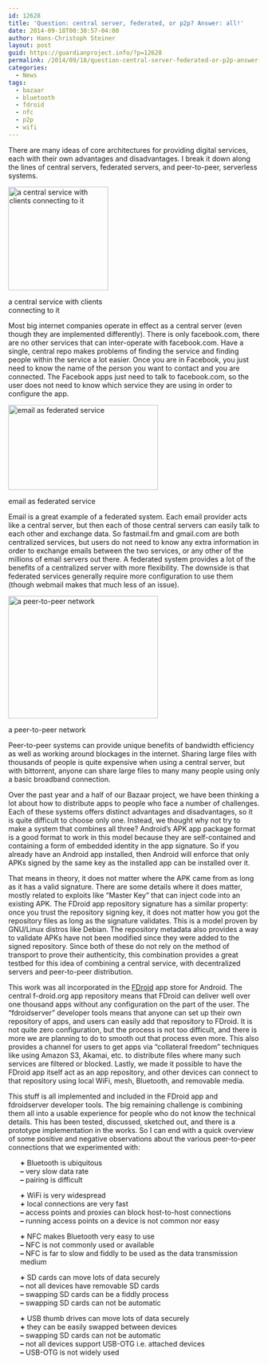 ```yaml
---
id: 12628
title: 'Question: central server, federated, or p2p? Answer: all!'
date: 2014-09-18T00:30:57-04:00
author: Hans-Christoph Steiner
layout: post
guid: https://guardianproject.info/?p=12628
permalink: /2014/09/18/question-central-server-federated-or-p2p-answer-all/
categories:
  - News
tags:
  - bazaar
  - bluetooth
  - fdroid
  - nfc
  - p2p
  - wifi
---
```

There are many ideas of core architectures for providing digital services, each with their own advantages and disadvantages. I break it down along the lines of central servers, federated servers, and peer-to-peer, serverless systems. 

<div id="attachment_12631" style="width: 210px" class="wp-caption aligncenter">
  <a href="https://guardianproject.info/wp-content/uploads/2014/09/200px-Server-based-network.svg_.png"><img aria-describedby="caption-attachment-12631" src="https://guardianproject.info/wp-content/uploads/2014/09/200px-Server-based-network.svg_.png" alt="a central service with clients connecting to it" width="200" height="207" class="size-full wp-image-12631" srcset="https://guardianproject.info/wp-content/uploads/2014/09/200px-Server-based-network.svg_.png 200w, https://guardianproject.info/wp-content/uploads/2014/09/200px-Server-based-network.svg_-100x103.png 100w, https://guardianproject.info/wp-content/uploads/2014/09/200px-Server-based-network.svg_-150x155.png 150w" sizes="(max-width: 200px) 100vw, 200px" /></a>
  
  <p id="caption-attachment-12631" class="wp-caption-text">
    a central service with clients connecting to it
  </p>
</div>

Most big internet companies operate in effect as a central server (even though they are implemented differently). There is only facebook.com, there are no other services that can inter-operate with facebook.com. Have a single, central repo makes problems of finding the service and finding people within the service a lot easier. Once you are in Facebook, you just need to know the name of the person you want to contact and you are connected. The Facebook apps just need to talk to facebook.com, so the user does not need to know which service they are using in order to configure the app.

<div id="attachment_12633" style="width: 310px" class="wp-caption aligncenter">
  <a href="http://www.bendevane.com/RDC2012/ians/2012/10/09/campsiteofthefutur/"><img aria-describedby="caption-attachment-12633" src="https://guardianproject.info/wp-content/uploads/2014/09/Federated-01-1024x582-300x170.png" alt="email as federated service" width="300" height="170" class="size-medium wp-image-12633" srcset="https://guardianproject.info/wp-content/uploads/2014/09/Federated-01-1024x582-300x170.png 300w, https://guardianproject.info/wp-content/uploads/2014/09/Federated-01-1024x582-100x56.png 100w, https://guardianproject.info/wp-content/uploads/2014/09/Federated-01-1024x582-150x85.png 150w, https://guardianproject.info/wp-content/uploads/2014/09/Federated-01-1024x582-200x113.png 200w, https://guardianproject.info/wp-content/uploads/2014/09/Federated-01-1024x582-450x255.png 450w, https://guardianproject.info/wp-content/uploads/2014/09/Federated-01-1024x582-600x341.png 600w, https://guardianproject.info/wp-content/uploads/2014/09/Federated-01-1024x582-900x511.png 900w, https://guardianproject.info/wp-content/uploads/2014/09/Federated-01-1024x582.png 1024w" sizes="(max-width: 300px) 100vw, 300px" /></a>
  
  <p id="caption-attachment-12633" class="wp-caption-text">
    email as federated service
  </p>
</div>

Email is a great example of a federated system. Each email provider acts like a central server, but then each of those central servers can easily talk to each other and exchange data. So fastmail.fm and gmail.com are both centralized services, but users do not need to know any extra information in order to exchange emails between the two services, or any other of the millions of email servers out there. A federated system provides a lot of the benefits of a centralized server with more flexibility. The downside is that federated services generally require more configuration to use them (though webmail makes that much less of an issue).

<div id="attachment_12632" style="width: 310px" class="wp-caption aligncenter">
  <a href="https://guardianproject.info/wp-content/uploads/2014/09/300px-Unstructured_peer-to-peer_network_diagram.png"><img aria-describedby="caption-attachment-12632" src="https://guardianproject.info/wp-content/uploads/2014/09/300px-Unstructured_peer-to-peer_network_diagram.png" alt="a peer-to-peer network" width="300" height="245" class="size-full wp-image-12632" srcset="https://guardianproject.info/wp-content/uploads/2014/09/300px-Unstructured_peer-to-peer_network_diagram.png 300w, https://guardianproject.info/wp-content/uploads/2014/09/300px-Unstructured_peer-to-peer_network_diagram-100x81.png 100w, https://guardianproject.info/wp-content/uploads/2014/09/300px-Unstructured_peer-to-peer_network_diagram-150x122.png 150w, https://guardianproject.info/wp-content/uploads/2014/09/300px-Unstructured_peer-to-peer_network_diagram-200x163.png 200w" sizes="(max-width: 300px) 100vw, 300px" /></a>
  
  <p id="caption-attachment-12632" class="wp-caption-text">
    a peer-to-peer network
  </p>
</div>

Peer-to-peer systems can provide unique benefits of bandwidth efficiency as well as working around blockages in the internet. Sharing large files with thousands of people is quite expensive when using a central server, but with bittorrent, anyone can share large files to many many people using only a basic broadband connection. 

Over the past year and a half of our Bazaar project, we have been thinking a lot about how to distribute apps to people who face a number of challenges. Each of these systems offers distinct advantages and disadvantages, so it is quite difficult to choose only one. Instead, we thought why not try to make a system that combines all three? Android’s APK app package format is a good format to work in this model because they are self-contained and containing a form of embedded identity in the app signature. So if you already have an Android app installed, then Android will enforce that only APKs signed by the same key as the installed app can be installed over it.

That means in theory, it does not matter where the APK came from as long as it has a valid signature. There are some details where it does matter, mostly related to exploits like “Master Key” that can inject code into an existing APK. The FDroid app repository signature has a similar property: once you trust the repository signing key, it does not matter how you got the repository files as long as the signature validates. This is a model proven by GNU/Linux distros like Debian. The repository metadata also provides a way to validate APKs have not been modified since they were added to the signed repository. Since both of these do not rely on the method of transport to prove their authenticity, this combination provides a great testbed for this idea of combining a central service, with decentralized servers and peer-to-peer distribution.

This work was all incorporated in the <a href="https://f-droid.org" target="_blank">FDroid</a> app store for Android. The central f-droid.org app repository means that FDroid can deliver well over one thousand apps without any configuration on the part of the user. The “fdroidserver” developer tools means that anyone can set up their own repository of apps, and users can easily add that repository to FDroid. It is not quite zero configuration, but the process is not too difficult, and there is more we are planning to do to smooth out that process even more. This also provides a channel for users to get apps via “collateral freedom” techniques like using Amazon S3, Akamai, etc. to distribute files where many such services are filtered or blocked. Lastly, we made it possible to have the FDroid app itself act as an app repository, and other devices can connect to that repository using local WiFi, mesh, Bluetooth, and removable media.

This stuff is all implemented and included in the FDroid app and fdroidserver developer tools. The big remaining challenge is combining them all into a usable experience for people who do not know the technical details. This has been tested, discussed, sketched out, and there is a prototype implementation in the works. So I can end with a quick overview of some positive and negative observations about the various peer-to-peer connections that we experimented with:

<ul style="list-style-type: none;">
  <li>
    <strong>+</strong> Bluetooth is ubiquitous
  </li>
  <li>
    <strong>–</strong> very slow data rate
  </li>
  <li>
    <strong>–</strong> pairing is difficult
  </li>
</ul>

<ul style="list-style-type: none;">
  <li>
    <strong>+</strong> WiFi is very widespread
  </li>
  <li>
    <strong>+</strong> local connections are very fast
  </li>
  <li>
    <strong>–</strong> access points and proxies can block host-to-host connections
  </li>
  <li>
    <strong>–</strong> running access points on a device is not common nor easy
  </li>
</ul>

<ul style="list-style-type: none;">
  <li>
    <strong>+</strong> NFC makes Bluetooth very easy to use
  </li>
  <li>
    <strong>–</strong> NFC is not commonly used or available
  </li>
  <li>
    <strong>–</strong> NFC is far to slow and fiddly to be used as the data transmission medium
  </li>
</ul>

<ul style="list-style-type: none;">
  <li>
    <strong>+</strong> SD cards can move lots of data securely
  </li>
  <li>
    <strong>–</strong> not all devices have removable SD cards
  </li>
  <li>
    <strong>–</strong> swapping SD cards can be a fiddly process
  </li>
  <li>
    <strong>–</strong> swapping SD cards can not be automatic
  </li>
</ul>

<ul style="list-style-type: none;">
  <li>
    <strong>+</strong> USB thumb drives can move lots of data securely
  </li>
  <li>
    <strong>+</strong> they can be easily swapped between devices
  </li>
  <li>
    <strong>–</strong> swapping SD cards can not be automatic
  </li>
  <li>
    <strong>–</strong> not all devices support USB-OTG i.e. attached devices
  </li>
  <li>
    <strong>–</strong> USB-OTG is not widely used
  </li>
</ul>